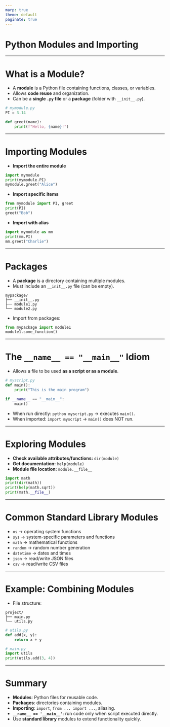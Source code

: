 ```yaml
---
marp: true
theme: default
paginate: true
---
```



# Python Modules and Importing

---

# What is a Module?
- A **module** is a Python file containing functions, classes, or variables.
- Allows **code reuse** and organization.
- Can be a **single `.py` file** or a **package** (folder with `__init__.py`).

```python
# mymodule.py
PI = 3.14

def greet(name):
    print(f"Hello, {name}!")
```

---

# Importing Modules

- **Import the entire module**
```python
import mymodule
print(mymodule.PI)
mymodule.greet("Alice")
```

- **Import specific items**
```python
from mymodule import PI, greet
print(PI)
greet("Bob")
```

- **Import with alias**
```python
import mymodule as mm
print(mm.PI)
mm.greet("Charlie")
```

---

# Packages

- A **package** is a directory containing multiple modules.
- Must include an `__init__.py` file (can be empty).

```
mypackage/
├── __init__.py
├── module1.py
└── module2.py
```

- Import from packages:
```python
from mypackage import module1
module1.some_function()
```

---

# The `__name__ == "__main__"` Idiom

- Allows a file to be used **as a script or as a module**.

```python
# myscript.py
def main():
    print("This is the main program")

if __name__ == "__main__":
    main()
```

- When run directly: `python myscript.py` → executes `main()`.
- When imported: `import myscript` → `main()` does NOT run.

---

# Exploring Modules

- **Check available attributes/functions:** `dir(module)`
- **Get documentation:** `help(module)`
- **Module file location:** `module.__file__`

```python
import math
print(dir(math))
print(help(math.sqrt))
print(math.__file__)
```

---

# Common Standard Library Modules

- `os` → operating system functions
- `sys` → system-specific parameters and functions
- `math` → mathematical functions
- `random` → random number generation
- `datetime` → dates and times
- `json` → read/write JSON files
- `csv` → read/write CSV files

---

# Example: Combining Modules

- File structure:
```
project/
├── main.py
└── utils.py
```

```python
# utils.py
def add(x, y):
    return x + y

# main.py
import utils
print(utils.add(3, 4))
```

---

# Summary

- **Modules**: Python files for reusable code.
- **Packages**: directories containing modules.
- **Importing**: `import`, `from ... import ...`, aliasing.
- **`__name__ == '__main__'`**: run code only when script executed directly.
- Use **standard library** modules to extend functionality quickly.

